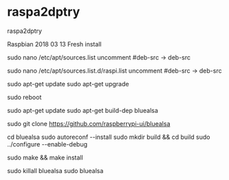 # raspa2dptry
raspa2dptry

Raspbian 2018 03 13 Fresh install

sudo nano /etc/apt/sources.list
uncomment #deb-src -> deb-src

sudo nano /etc/apt/sources.list.d/raspi.list
uncomment #deb-src -> deb-src

sudo apt-get update
sudo apt-get upgrade

sudo reboot

sudo apt-get update
sudo apt-get build-dep bluealsa

sudo git clone https://github.com/raspberrypi-ui/bluealsa

cd bluealsa
sudo autoreconf --install
sudo mkdir build && cd build
sudo ../configure --enable-debug

sudo make && make install


sudo killall bluealsa
sudo bluealsa
